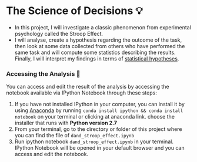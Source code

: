 # The Science of Decisions :bulb:

* In this project, I will investigate a classic phenomenon from experimental psychology called the Stroop Effect. 
* I will analyse, create a hypothesis regarding the outcome of the task, then look at some data collected from others who have performed the same task and will compute some statistics describing the results. Finally, I will interpret my findings in terms of [statistical hypotheses](https://en.wikipedia.org/wiki/Statistical_hypothesis_testing).

### Accessing the Analysis :key:

You can access and edit the result of the analysis by accessing the notebook available via IPython Notebook through these steps:
1. If you have not installed IPython in your computer, you can install it by using [Anaconda](https://docs.continuum.io/anaconda/install) by running `conda install ipython && conda install notebook` on your terminal or clicking at anaconda link. choose the installer that runs with **Python version 2.7**
3. From your terminal, go to the directory or folder of this project where you can find the file of `dand_stroop_effect.ipynb`
4. Run ipython notebook `dand_stroop_effect.ipynb` in your terminal. IPython Notebook will be opened in your default browser and you can access and edit the notebook.
